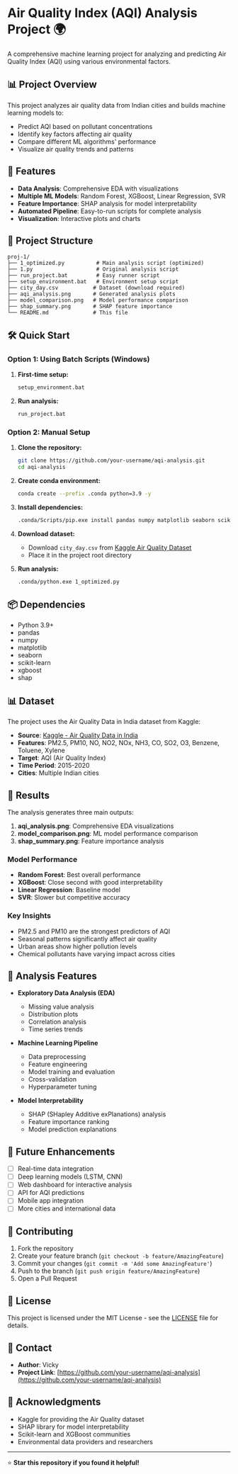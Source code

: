 # Air Quality Index (AQI) Analysis Project 🌍

A comprehensive machine learning project for analyzing and predicting Air Quality Index (AQI) using various environmental factors.

## 📊 Project Overview

This project analyzes air quality data from Indian cities and builds machine learning models to:
- Predict AQI based on pollutant concentrations
- Identify key factors affecting air quality
- Compare different ML algorithms' performance
- Visualize air quality trends and patterns

## 🚀 Features

- **Data Analysis**: Comprehensive EDA with visualizations
- **Multiple ML Models**: Random Forest, XGBoost, Linear Regression, SVR
- **Feature Importance**: SHAP analysis for model interpretability
- **Automated Pipeline**: Easy-to-run scripts for complete analysis
- **Visualization**: Interactive plots and charts

## 📁 Project Structure

```
proj-1/
├── 1_optimized.py          # Main analysis script (optimized)
├── 1.py                    # Original analysis script
├── run_project.bat         # Easy runner script
├── setup_environment.bat   # Environment setup script
├── city_day.csv           # Dataset (download required)
├── aqi_analysis.png       # Generated analysis plots
├── model_comparison.png   # Model performance comparison
├── shap_summary.png       # SHAP feature importance
└── README.md              # This file
```

## 🛠️ Quick Start

### Option 1: Using Batch Scripts (Windows)

1. **First-time setup:**
   ```bash
   setup_environment.bat
   ```

2. **Run analysis:**
   ```bash
   run_project.bat
   ```

### Option 2: Manual Setup

1. **Clone the repository:**
   ```bash
   git clone https://github.com/your-username/aqi-analysis.git
   cd aqi-analysis
   ```

2. **Create conda environment:**
   ```bash
   conda create --prefix .conda python=3.9 -y
   ```

3. **Install dependencies:**
   ```bash
   .conda/Scripts/pip.exe install pandas numpy matplotlib seaborn scikit-learn xgboost shap
   ```

4. **Download dataset:**
   - Download `city_day.csv` from [Kaggle Air Quality Dataset](https://www.kaggle.com/datasets/rohanrao/air-quality-data-in-india)
   - Place it in the project root directory

5. **Run analysis:**
   ```bash
   .conda/python.exe 1_optimized.py
   ```

## 📦 Dependencies

- Python 3.9+
- pandas
- numpy
- matplotlib
- seaborn
- scikit-learn
- xgboost
- shap

## 📊 Dataset

The project uses the Air Quality Data in India dataset from Kaggle:
- **Source**: [Kaggle - Air Quality Data in India](https://www.kaggle.com/datasets/rohanrao/air-quality-data-in-india)
- **Features**: PM2.5, PM10, NO, NO2, NOx, NH3, CO, SO2, O3, Benzene, Toluene, Xylene
- **Target**: AQI (Air Quality Index)
- **Time Period**: 2015-2020
- **Cities**: Multiple Indian cities

## 🎯 Results

The analysis generates three main outputs:

1. **aqi_analysis.png**: Comprehensive EDA visualizations
2. **model_comparison.png**: ML model performance comparison
3. **shap_summary.png**: Feature importance analysis

### Model Performance
- **Random Forest**: Best overall performance
- **XGBoost**: Close second with good interpretability
- **Linear Regression**: Baseline model
- **SVR**: Slower but competitive accuracy

### Key Insights
- PM2.5 and PM10 are the strongest predictors of AQI
- Seasonal patterns significantly affect air quality
- Urban areas show higher pollution levels
- Chemical pollutants have varying impact across cities

## 🔬 Analysis Features

- **Exploratory Data Analysis (EDA)**
  - Missing value analysis
  - Distribution plots
  - Correlation analysis
  - Time series trends

- **Machine Learning Pipeline**
  - Data preprocessing
  - Feature engineering
  - Model training and evaluation
  - Cross-validation
  - Hyperparameter tuning

- **Model Interpretability**
  - SHAP (SHapley Additive exPlanations) analysis
  - Feature importance ranking
  - Model prediction explanations

## 🚀 Future Enhancements

- [ ] Real-time data integration
- [ ] Deep learning models (LSTM, CNN)
- [ ] Web dashboard for interactive analysis
- [ ] API for AQI predictions
- [ ] Mobile app integration
- [ ] More cities and international data

## 🤝 Contributing

1. Fork the repository
2. Create your feature branch (`git checkout -b feature/AmazingFeature`)
3. Commit your changes (`git commit -m 'Add some AmazingFeature'`)
4. Push to the branch (`git push origin feature/AmazingFeature`)
5. Open a Pull Request

## 📝 License

This project is licensed under the MIT License - see the [LICENSE](LICENSE) file for details.

## 📧 Contact

- **Author**: Vicky
- **Project Link**: [https://github.com/your-username/aqi-analysis](https://github.com/your-username/aqi-analysis)

## 🙏 Acknowledgments

- Kaggle for providing the Air Quality dataset
- SHAP library for model interpretability
- Scikit-learn and XGBoost communities
- Environmental data providers and researchers

---

⭐ **Star this repository if you found it helpful!**
